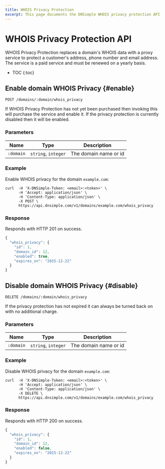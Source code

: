 ```yaml
---
title: WHOIS Privacy Protection
excerpt: This page documents the DNSimple WHOIS privacy protection API v1.
---
```


# WHOIS Privacy Protection API

WHOIS Privacy Protection replaces a domain's WHOIS data with a proxy service to protect a customer's address, phone number and email address. The service is a paid service and must be renewed on a yearly basis.

* TOC
{:toc}


## Enable domain WHOIS Privacy {#enable}

    POST /domains/:domain/whois_privacy

If WHOIS Privacy Protection has not yet been purchased then invoking this will purchase the service and enable it.
If the privacy protection is currently disabled then it will be enabled.

### Parameters

Name | Type | Description
-----|------|------------
`:domain` | `string`, `integer` | The domain name or id

### Example

Enable WHOIS privacy for the domain `example.com`:

    curl  -H 'X-DNSimple-Token: <email>:<token>' \
          -H 'Accept: application/json' \
          -H 'Content-Type: application/json' \
          -X POST \
          https://api.dnsimple.com/v1/domains/example.com/whois_privacy

### Response

Responds with HTTP 201 on success.

~~~js
{
  "whois_privacy": {
    "id": 1,
    "domain_id": 12,
    "enabled": true,
    "expires_on": "2015-12-22"
  }
}
~~~


## Disable domain WHOIS Privacy {#disable}

    DELETE /domains/:domain/whois_privacy

If the privacy protection has not expired it can always be turned back on with no additional charge.

### Parameters

Name | Type | Description
-----|------|------------
`:domain` | `string`, `integer` | The domain name or id

### Example

Disable WHOIS privacy for the domain `example.com`:

    curl  -H 'X-DNSimple-Token: <email>:<token>' \
          -H 'Accept: application/json' \
          -H 'Content-Type: application/json' \
          -X DELETE \
          https://api.dnsimple.com/v1/domains/example.com/whois_privacy

### Response

Responds with HTTP 200 on success.

~~~js
{
  "whois_privacy": {
    "id": 1,
    "domain_id": 12,
    "enabled": false,
    "expires_on": "2015-12-22"
  }
}
~~~
